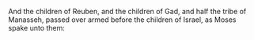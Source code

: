 And the children of Reuben, and the children of Gad, and half the tribe of Manasseh, passed over armed before the children of Israel, as Moses spake unto them:
